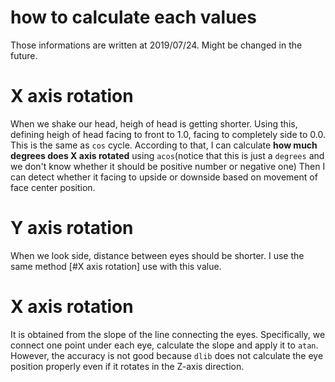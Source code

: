 # how to calculate each values

Those informations are written at 2019/07/24.
Might be changed in the future.

# X axis rotation

When we shake our head, heigh of head is getting shorter.
Using this, defining heigh of head facing to front to 1.0, facing to completely side to 0.0. This is the same as `cos` cycle.
According to that, I can calculate **how much degrees does X axis rotated** using `acos`(notice that this is just a `degrees` and we don't know whether it should be positive number or negative one)
Then I can detect whether it facing to upside or downside based on movement of face center position.


# Y axis rotation

When we look side, distance between eyes should be shorter.
I use the same method [#X axis rotation] use with this value.


# X axis rotation

It is obtained from the slope of the line connecting the eyes.
Specifically, we connect one point under each eye, calculate the slope and apply it to `atan`.
However, the accuracy is not good because `dlib` does not calculate the eye position properly even if it rotates in the Z-axis direction.
